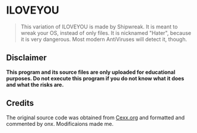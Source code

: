 # ILOVEYOU

>This variation of ILOVEYOU is made by Shipwreak. It is meant to wreak your OS, instead of only files. It is nicknamed "Hater", because it is very dangerous. Most modern AntiViruses will detect it, though.
## Disclaimer

**This program and its source files are only uploaded for educational purposes.
Do not execute this program if you do not know what it does and what the risks
are.**

## Credits

The original source code was obtained from
[Cexx.org](http://www.cexx.org/loveletter.htm) and formatted and commented by
onx. Modificaions made me.

